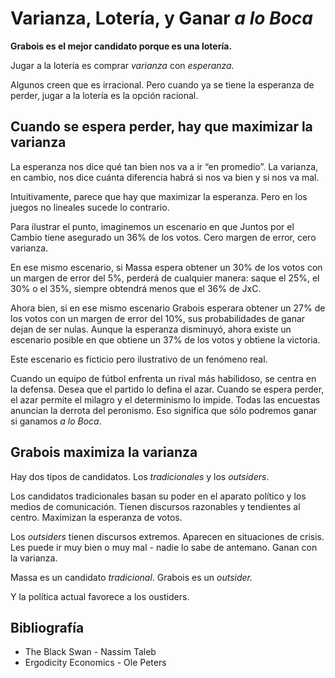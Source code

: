 # Varianza, Lotería, y Ganar *a lo Boca*

**Grabois es el mejor candidato porque es una lotería.**

Jugar a la lotería es comprar *varianza* con *esperanza.*

Algunos creen que es irracional. Pero cuando ya se tiene la esperanza de perder, jugar a la lotería es la opción racional. 

## Cuando se espera perder, hay que maximizar la varianza

La esperanza nos dice qué tan bien nos va a ir “en promedio”. La varianza, en cambio, nos dice cuánta diferencia habrá si nos va bien y si nos va mal.

Intuitivamente, parece que hay que maximizar la esperanza. Pero en los juegos no lineales sucede lo contrario.

Para ilustrar el punto, imaginemos un escenario en que Juntos por el Cambio tiene asegurado un 36% de los votos. Cero margen de error, cero varianza.

En ese mismo escenario, si Massa espera obtener un 30% de los votos con un margen de error del 5%, perderá de cualquier manera: saque el 25%, el 30% o el 35%, siempre obtendrá menos que el 36% de JxC.

Ahora bien, si en ese mismo escenario Grabois esperara obtener un 27% de los votos con un margen de error del 10%, sus probabilidades de ganar dejan de ser nulas. Aunque la esperanza disminuyó, ahora existe un escenario posible en que obtiene un 37% de los votos y obtiene la victoria.

Este escenario es ficticio pero ilustrativo de un fenómeno real. 

Cuando un equipo de fútbol enfrenta un rival más habilidoso, se centra en la defensa. Desea que el partido lo defina el azar. Cuando se espera perder, el azar permite el milagro y el determinismo lo impide. Todas las encuestas anuncian la derrota del peronismo. Eso significa que sólo podremos ganar si ganamos *a lo Boca*.

## Grabois maximiza la varianza

Hay dos tipos de candidatos. Los *tradicionales* y los *outsiders*.

Los candidatos tradicionales basan su poder en el aparato político y los medios de comunicación. Tienen discursos razonables y tendientes al centro. Maximizan la esperanza de votos.

Los *outsiders* tienen discursos extremos. Aparecen en situaciones de crisis. Les puede ir muy bien o muy mal - nadie lo sabe de antemano. Ganan con la varianza.

Massa es un candidato *tradicional*. Grabois es un *outsider.* 

Y la política actual favorece a los oustiders.

## Bibliografía

- The Black Swan - Nassim Taleb
- Ergodicity Economics - Ole Peters
